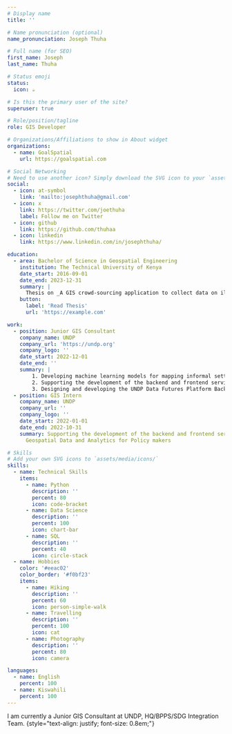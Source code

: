 ```yaml
---
# Display name
title: ''

# Name pronunciation (optional)
name_pronunciation: Joseph Thuha

# Full name (for SEO)
first_name: Joseph
last_name: Thuha

# Status emoji
status:
  icon: ☕️

# Is this the primary user of the site?
superuser: true

# Role/position/tagline
role: GIS Developer

# Organizations/Affiliations to show in About widget
organizations:
  - name: GoalSpatial
    url: https://goalspatial.com

# Social Networking
# Need to use another icon? Simply download the SVG icon to your `assets/media/icons/` folder.
social:
  - icon: at-symbol
    link: 'mailto:josephthuha@gmail.com'
  - icon: x
    link: https://twitter.com/joethuha
    label: Follow me on Twitter
  - icon: github
    link: https://github.com/thuhaa
  - icon: linkedin
    link: https://www.linkedin.com/in/josephthuha/

education:
  - area: Bachelor of Science in Geospatial Engineering
    institution: The Technical University of Kenya
    date_start: 2016-09-01
    date_end: 2023-12-31
    summary: |
      Thesis on _A GIS crowd-sourcing application to collect data on illegal dumping in Nairobi_
    button:
      label: 'Read Thesis'
      url: 'https://example.com'

work:
  - position: Junior GIS Consultant
    company_name: UNDP
    company_url: 'https://undp.org'
    company_logo: ''
    date_start: 2022-12-01
    date_end: ''
    summary: |
        1. Developing machine learning models for mapping informal settlements
        2. Supporting the development of the backend and frontend services for GeoHUB, an one stop shop for Geospatial Data and Analytics for Policy makers
        3. Designing and developing the UNDP Data Futures Platform Backend Pipeline for SDG Indicator data retrieval, transformation and publishing to the Data Futures Platform
  - position: GIS Intern
    company_name: UNDP
    company_url: ''
    company_logo: ''
    date_start: 2022-01-01
    date_end: 2022-10-31
    summary: Supporting the development of the backend and frontend services for GeoHUB, an one stop shop for
      Geospatial Data and Analytics for Policy makers

# Skills
# Add your own SVG icons to `assets/media/icons/`
skills:
  - name: Technical Skills
    items:
      - name: Python
        description: ''
        percent: 80
        icon: code-bracket
      - name: Data Science
        description: ''
        percent: 100
        icon: chart-bar
      - name: SQL
        description: ''
        percent: 40
        icon: circle-stack
  - name: Hobbies
    color: '#eeac02'
    color_border: '#f0bf23'
    items:
      - name: Hiking
        description: ''
        percent: 60
        icon: person-simple-walk
      - name: Travelling
        description: ''
        percent: 100
        icon: cat
      - name: Photography
        description: ''
        percent: 80
        icon: camera

languages:
  - name: English
    percent: 100
  - name: Kiswahili
    percent: 100
---
```


I am currently a Junior GIS Consultant at UNDP, HQ/BPPS/SDG Integration Team. 
{style="text-align: justify; font-size: 0.8em;"}
